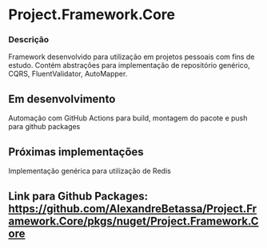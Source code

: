 # Project.Framework.Core
### Descrição
Framework desenvolvido para utilização em projetos pessoais com fins de estudo. Contém abstrações para implementação de repositório genérico, CQRS, FluentValidator, AutoMapper.

## Em desenvolvimento
Automação com GitHub Actions para build, montagem do pacote e push para github packages

## Próximas implementações
Implementação genérica para utilização de Redis

## Link para Github Packages: https://github.com/AlexandreBetassa/Project.Framework.Core/pkgs/nuget/Project.Framework.Core
